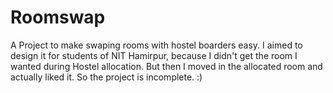 # Roomswap
A Project to make swaping rooms with hostel boarders easy.
I aimed to design it for students of NIT Hamirpur, because I didn't get the room I wanted during Hostel allocation. 
But then I moved in the allocated room and actually liked it. 
So the project is incomplete. :) 
